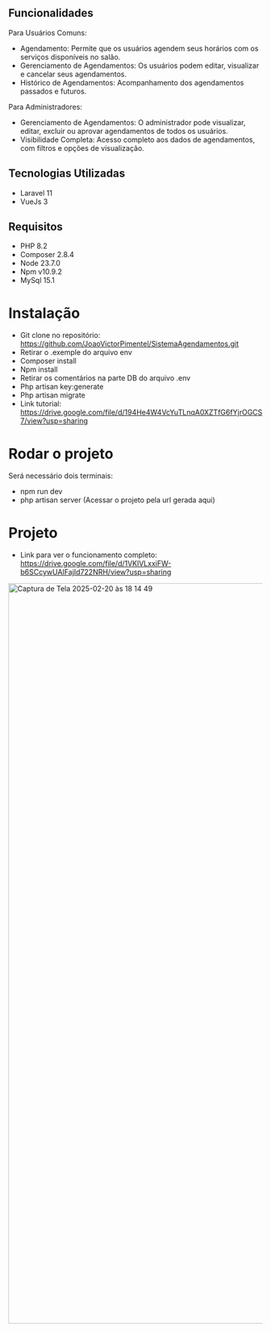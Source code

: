 ## Funcionalidades

Para Usuários Comuns: <br>
 - Agendamento: Permite que os usuários agendem seus horários com os serviços disponíveis no salão. <br>
 - Gerenciamento de Agendamentos: Os usuários podem editar, visualizar e cancelar seus agendamentos. <br>
 - Histórico de Agendamentos: Acompanhamento dos agendamentos passados e futuros. <br>

Para Administradores: <br>
- Gerenciamento de Agendamentos: O administrador pode visualizar, editar, excluir ou aprovar agendamentos de todos os usuários. <br>
- Visibilidade Completa: Acesso completo aos dados de agendamentos, com filtros e opções de visualização. <br>

## Tecnologias Utilizadas
- Laravel 11
- VueJs 3

## Requisitos
- PHP 8.2
- Composer 2.8.4
- Node 23.7.0
- Npm v10.9.2
- MySql 15.1

# Instalação 
- Git clone no repositório: https://github.com/JoaoVictorPimentel/SistemaAgendamentos.git
- Retirar o .exemple do arquivo env
- Composer install
- Npm install
- Retirar os comentários na parte DB do arquivo .env
- Php artisan key:generate
- Php artisan migrate
- Link tutorial: https://drive.google.com/file/d/194He4W4VcYuTLnqA0XZTfG6fYjrOGCS7/view?usp=sharing

# Rodar o projeto
Será necessário dois terminais: 
- npm run dev
- php artisan server (Acessar o projeto pela url gerada aqui)

# Projeto
- Link para ver o funcionamento completo: https://drive.google.com/file/d/1VKlVLxxiFW-b6SCcywUAIFajId722NRH/view?usp=sharing
  
<img width="1469" alt="Captura de Tela 2025-02-20 às 18 14 49" src="https://github.com/user-attachments/assets/2f443492-4540-4990-9bee-24792ece4f83" />



